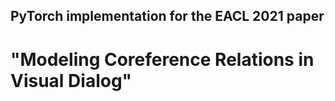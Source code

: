 ## PyTorch implementation for the EACL 2021 paper 
# "Modeling Coreference Relations in Visual Dialog"

